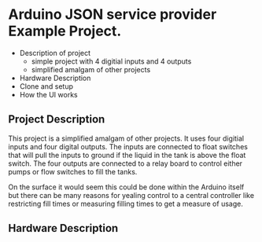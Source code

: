 # Arduino JSON service provider Example Project.

+ Description of project
    - simple project with 4 digitial inputs and 4 outputs
    - simplified amalgam of other projects
+ Hardware Description
+ Clone and setup
+ How the UI works

## Project Description

This project is a simplified amalgam of other projects. It uses four digitial inputs and four digital outputs. The inputs are connected to float switches that will pull the inputs to ground if the liquid in the tank is above the float switch. The four outputs are connected to a relay board to control either pumps or flow switches to fill the tanks. 

On the surface it would seem this could be done within the Arduino itself but there can be many reasons for yealing control to a central controller like restricting fill times or measuring filling times to get a measure of usage. 

## Hardware Description

